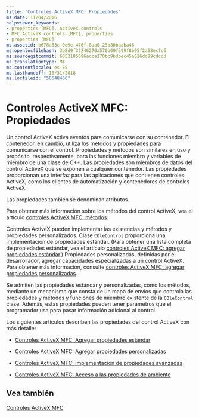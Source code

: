 ```yaml
---
title: 'Controles ActiveX MFC: Propiedades'
ms.date: 11/04/2016
helpviewer_keywords:
- properties [MFC], ActiveX controls
- MFC ActiveX controls [MFC], properties
- properties [MFC]
ms.assetid: b678a53c-0d9e-476f-8aa0-23b80baaba46
ms.openlocfilehash: 3b8d9f32246270a570b09f599f8b05f2a58ecfc6
ms.sourcegitcommit: 6052185696adca270bc9bdbec45a626dd89cdcdd
ms.translationtype: MT
ms.contentlocale: es-ES
ms.lasthandoff: 10/31/2018
ms.locfileid: "50648466"
---
```

# <a name="mfc-activex-controls-properties"></a>Controles ActiveX MFC: Propiedades

Un control ActiveX activa eventos para comunicarse con su contenedor. El contenedor, en cambio, utiliza los métodos y propiedades para comunicarse con el control. Propiedades y métodos son similares en uso y propósito, respectivamente, para las funciones miembro y variables de miembro de una clase de C++. Las propiedades son miembros de datos del control ActiveX que se exponen a cualquier contenedor. Las propiedades proporcionan una interfaz para las aplicaciones que contienen controles ActiveX, como los clientes de automatización y contenedores de controles ActiveX.

Las propiedades también se denominan atributos.

Para obtener más información sobre los métodos del control ActiveX, vea el artículo [controles ActiveX MFC: métodos](../mfc/mfc-activex-controls-methods.md).

Controles ActiveX pueden implementar las existencias y métodos y propiedades personalizados. Clase `COleControl` proporciona una implementación de propiedades estándar. (Para obtener una lista completa de propiedades estándar, vea el artículo [controles ActiveX MFC: agregar propiedades estándar](../mfc/mfc-activex-controls-adding-stock-properties.md).) Propiedades personalizadas, definidas por el desarrollador, agregar capacidades especializadas a un control ActiveX. Para obtener más información, consulte [controles ActiveX MFC: agregar propiedades personalizadas](../mfc/mfc-activex-controls-adding-custom-properties.md).

Se admiten las propiedades estándar y personalizadas, como los métodos, mediante un mecanismo que consta de un mapa de envíos que controla las propiedades y métodos y funciones de miembro existente de la `COleControl` clase. Además, estas propiedades pueden tener parámetros que el programador usa para pasar información adicional al control.

Los siguientes artículos describen las propiedades del control ActiveX con más detalle:

- [Controles ActiveX MFC: Agregar propiedades estándar](../mfc/mfc-activex-controls-adding-stock-properties.md)

- [Controles ActiveX MFC: Agregar propiedades personalizadas](../mfc/mfc-activex-controls-adding-custom-properties.md)

- [Controles ActiveX MFC: Implementación de propiedades avanzadas](../mfc/mfc-activex-controls-advanced-property-implementation.md)

- [Controles ActiveX MFC: Acceso a las propiedades de ambiente](../mfc/mfc-activex-controls-accessing-ambient-properties.md)

## <a name="see-also"></a>Vea también

[Controles ActiveX MFC](../mfc/mfc-activex-controls.md)

